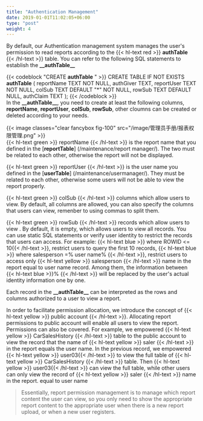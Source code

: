 ```yaml
---
title: "Authentication Management"
date: 2019-01-01T11:02:05+06:00
type: "post"
weight: 4
---
```


By default, our Authentication management system manages the user's permission to read reports according to the {{< hl-text red >}} __authTable__ {{< /hl-text >}} table. You can refer to the following SQL statements to establish the **\_\_authTable\_\_** 

{{< codeblock "CREATE __authTable__ " >}}
CREATE TABLE IF NOT EXISTS __authTable__ (
  reportName TEXT NOT NULL,
  authGiver TEXT,
  reportUser TEXT NOT NULL,
  colSub TEXT DEFAULT "*" NOT NULL,
  rowSub TEXT DEFAULT NULL,
  authClaim TEXT
);
{{< /codeblock >}}
<br>
In the **\_\_authTable\_\_**, you need to create at least the following columns, **reportName**, **reportUser**, **colSub**, **rowSub**, other cloumns can be created or deleted according to your needs.    

{{< image classes="clear fancybox fig-100" src="/image/管理员手册/报表权限管理.png" >}}
<br>
{{< hl-text green >}} reportName {{< /hl-text >}} is the report name that you defined in the [__reportTable__] (/maintenance/report manager/). The two must be related to each other, otherwise the report will not be displayed.  

{{< hl-text green >}} reportUser {{< /hl-text >}} is the user name you defined in the [__userTable__] (/maintenance/usermanager/). They must be related to each other, otherwise some users will not be able to view the report properly.  

{{< hl-text green >}} colSub {{< /hl-text >}} columns which allow users to view. By default, all columns are allowed, you can also specify the columns that users can view, remenber to using commas to split them.  

{{< hl-text green >}} rowSub {{< /hl-text >}} records which allow users to view . By default, it is empty, which allows users to view all records. You can use static SQL statements or verify user identity to restrict the records that users can access. For example: {{< hl-text blue >}} where ROWID <= 10{{< /hl-text >}}, restrict users to query the first 10 records, {{< hl-text blue >}} where salesperson =% user name% {{< /hl-text >}}, restrict users to access only {{< hl-text yellow >}} salesperson {{< /hl-text >}} name in the report equal to user name record. Among them, the information between {{< hl-text blue >}}% {{< /hl-text >}} will be replaced by the user's actual identity information one by one.  

Each record in the **\_\_authTable\_\_** can be interpreted as the rows and columns authorized to a user to view a report.  

In order to facilitate permission allocation, we introduce the concept of {{< hl-text yellow >}} public account {{< /hl-text >}}. Allocating report permissions to public account will enable all users to view the report. Permissions can also be covered. For example, we empowered {{< hl-text yellow >}} CarSalesHistory {{< /hl-text >}} table to the public account to view the record that the name of {{< hl-text yellow >}} saler {{< /hl-text >}} in the report equals the user name. In the previous record, we empowered {{< hl-text yellow >}} user03{{< /hl-text >}} to view the full table of {{< hl-text yellow >}} CarSalesHistory {{< /hl-text >}} table. Then {{< hl-text yellow >}} user03{{< /hl-text >}} can view the full table, while other users can only view the record of {{< hl-text yellow >}} saler {{< /hl-text >}} name in the report. equal to user name  

> Essentially, report permission management is to manage which report content the user can view, so you only need to show the appropriate report content to the appropriate user when there is a new report upload, or when a new user registers.


